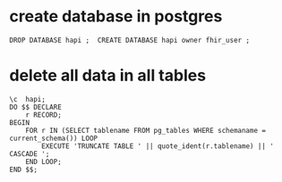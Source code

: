 
# create database in postgres

```
DROP DATABASE hapi ;  CREATE DATABASE hapi owner fhir_user ;
```

# delete all data in all tables

```
\c  hapi;
DO $$ DECLARE
    r RECORD;
BEGIN
    FOR r IN (SELECT tablename FROM pg_tables WHERE schemaname = current_schema()) LOOP
        EXECUTE 'TRUNCATE TABLE ' || quote_ident(r.tablename) || ' CASCADE ';
    END LOOP;
END $$;

```


